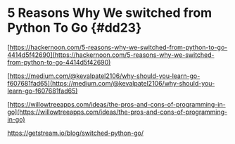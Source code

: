 # 5 Reasons Why We switched from Python To Go {#dd23}

[https://hackernoon.com/5-reasons-why-we-switched-from-python-to-go-4414d5f42690](https://hackernoon.com/5-reasons-why-we-switched-from-python-to-go-4414d5f42690)

[https://medium.com/@kevalpatel2106/why-should-you-learn-go-f607681fad65](https://medium.com/@kevalpatel2106/why-should-you-learn-go-f607681fad65)

[https://willowtreeapps.com/ideas/the-pros-and-cons-of-programming-in-go](https://willowtreeapps.com/ideas/the-pros-and-cons-of-programming-in-go)

https://getstream.io/blog/switched-python-go/


